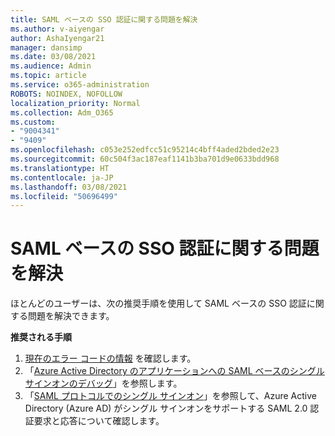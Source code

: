 ```yaml
---
title: SAML ベースの SSO 認証に関する問題を解決
ms.author: v-aiyengar
author: AshaIyengar21
manager: dansimp
ms.date: 03/08/2021
ms.audience: Admin
ms.topic: article
ms.service: o365-administration
ROBOTS: NOINDEX, NOFOLLOW
localization_priority: Normal
ms.collection: Adm_O365
ms.custom:
- "9004341"
- "9409"
ms.openlocfilehash: c053e252edfcc51c95214c4bff4aded2bded2e23
ms.sourcegitcommit: 60c504f3ac187eaf1141b3ba701d9e0633bdd968
ms.translationtype: HT
ms.contentlocale: ja-JP
ms.lasthandoff: 03/08/2021
ms.locfileid: "50696499"
---
```

# <a name="troubleshoot-saml-based-sso-authentication-issues"></a>SAML ベースの SSO 認証に関する問題を解決

ほとんどのユーザーは、次の推奨手順を使用して SAML ベースの SSO 認証に関する問題を解決できます。

**推奨される手順**
1. [現在のエラー コードの情報](https://docs.microsoft.com/azure/active-directory/develop/reference-aadsts-error-codes#lookup-current-error-code-information) を確認します。
1. 「[Azure Active Directory のアプリケーションへの SAML ベースのシングル サインオンのデバッグ](https://docs.microsoft.com/azure/active-directory/manage-apps/debug-saml-sso-issues)」を参照します。
1. 「[SAML プロトコルでのシングル サインオン](https://docs.microsoft.com/azure/active-directory/develop/single-sign-on-saml-protocol)」を参照して、Azure Active Directory (Azure AD) がシングル サインオンをサポートする SAML 2.0 認証要求と応答について確認します。


